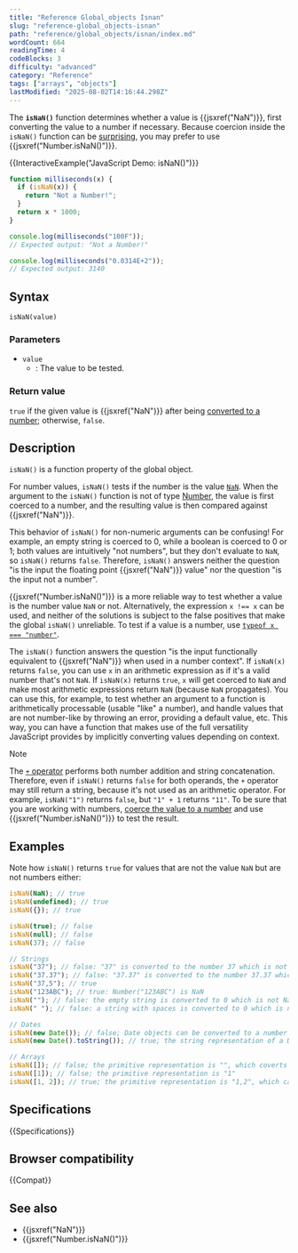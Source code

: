 ```yaml
---
title: "Reference Global_objects Isnan"
slug: "reference-global_objects-isnan"
path: "reference/global_objects/isnan/index.md"
wordCount: 664
readingTime: 4
codeBlocks: 3
difficulty: "advanced"
category: "Reference"
tags: ["arrays", "objects"]
lastModified: "2025-08-02T14:16:44.298Z"
---
```



The **`isNaN()`** function determines whether a value is {{jsxref("NaN")}}, first converting the value to a number if necessary. Because coercion inside the `isNaN()` function can be [surprising](#description), you may prefer to use {{jsxref("Number.isNaN()")}}.

{{InteractiveExample("JavaScript Demo: isNaN()")}}

```js interactive-example
function milliseconds(x) {
  if (isNaN(x)) {
    return "Not a Number!";
  }
  return x * 1000;
}

console.log(milliseconds("100F"));
// Expected output: "Not a Number!"

console.log(milliseconds("0.0314E+2"));
// Expected output: 3140
```

## Syntax

```js-nolint
isNaN(value)
```

### Parameters

- `value`
  - : The value to be tested.

### Return value

`true` if the given value is {{jsxref("NaN")}} after being [converted to a number](/en-US/docs/Web/JavaScript/Reference/Global_Objects/Number#number_coercion); otherwise, `false`.

## Description

`isNaN()` is a function property of the global object.

For number values, `isNaN()` tests if the number is the value [`NaN`](/en-US/docs/Web/JavaScript/Reference/Global_Objects/NaN). When the argument to the `isNaN()` function is not of type [Number](/en-US/docs/Web/JavaScript/Guide/Data_structures#number_type), the value is first coerced to a number, and the resulting value is then compared against {{jsxref("NaN")}}.

This behavior of `isNaN()` for non-numeric arguments can be confusing! For example, an empty string is coerced to 0, while a boolean is coerced to 0 or 1; both values are intuitively "not numbers", but they don't evaluate to `NaN`, so `isNaN()` returns `false`. Therefore, `isNaN()` answers neither the question "is the input the floating point {{jsxref("NaN")}} value" nor the question "is the input not a number".

{{jsxref("Number.isNaN()")}} is a more reliable way to test whether a value is the number value `NaN` or not. Alternatively, the expression `x !== x` can be used, and neither of the solutions is subject to the false positives that make the global `isNaN()` unreliable. To test if a value is a number, use [`typeof x === "number"`](/en-US/docs/Web/JavaScript/Reference/Operators/typeof).

The `isNaN()` function answers the question "is the input functionally equivalent to {{jsxref("NaN")}} when used in a number context". If `isNaN(x)` returns `false`, you can use `x` in an arithmetic expression as if it's a valid number that's not `NaN`. If `isNaN(x)` returns `true`, `x` will get coerced to `NaN` and make most arithmetic expressions return `NaN` (because `NaN` propagates). You can use this, for example, to test whether an argument to a function is arithmetically processable (usable "like" a number), and handle values that are not number-like by throwing an error, providing a default value, etc. This way, you can have a function that makes use of the full versatility JavaScript provides by implicitly converting values depending on context.

> [!NOTE]
> The [`+` operator](/en-US/docs/Web/JavaScript/Reference/Operators/Addition) performs both number addition and string concatenation. Therefore, even if `isNaN()` returns `false` for both operands, the `+` operator may still return a string, because it's not used as an arithmetic operator. For example, `isNaN("1")` returns `false`, but `"1" + 1` returns `"11"`. To be sure that you are working with numbers, [coerce the value to a number](/en-US/docs/Web/JavaScript/Reference/Global_Objects/Number#number_coercion) and use {{jsxref("Number.isNaN()")}} to test the result.

## Examples

Note how `isNaN()` returns `true` for values that are not the value `NaN` but are not numbers either:

```js
isNaN(NaN); // true
isNaN(undefined); // true
isNaN({}); // true

isNaN(true); // false
isNaN(null); // false
isNaN(37); // false

// Strings
isNaN("37"); // false: "37" is converted to the number 37 which is not NaN
isNaN("37.37"); // false: "37.37" is converted to the number 37.37 which is not NaN
isNaN("37,5"); // true
isNaN("123ABC"); // true: Number("123ABC") is NaN
isNaN(""); // false: the empty string is converted to 0 which is not NaN
isNaN(" "); // false: a string with spaces is converted to 0 which is not NaN

// Dates
isNaN(new Date()); // false; Date objects can be converted to a number (timestamp)
isNaN(new Date().toString()); // true; the string representation of a Date object cannot be parsed as a number

// Arrays
isNaN([]); // false; the primitive representation is "", which coverts to the number 0
isNaN([1]); // false; the primitive representation is "1"
isNaN([1, 2]); // true; the primitive representation is "1,2", which cannot be parsed as number
```

## Specifications

{{Specifications}}

## Browser compatibility

{{Compat}}

## See also

- {{jsxref("NaN")}}
- {{jsxref("Number.isNaN()")}}
